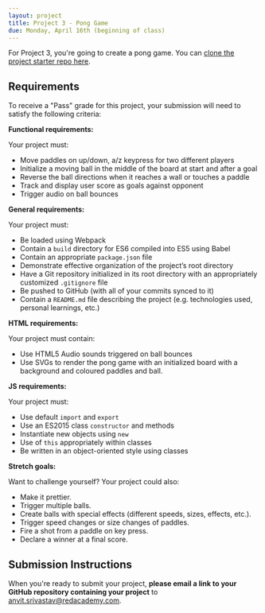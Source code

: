 ```yaml
---
layout: project
title: Project 3 - Pong Game
due: Monday, April 16th (beginning of class)
---
```


For Project 3, you're going to create a pong game. You can [clone the project starter repo here](https://github.com/redacademy/pong-starter).

## Requirements

To receive a "Pass" grade for this project, your submission will need to satisfy the following criteria:

**Functional requirements:**

Your project must:

* Move paddles on up/down, a/z keypress for two different players
* Initialize a moving ball in the middle of the board at start and after a goal
* Reverse the ball directions when it reaches a wall or touches a paddle
* Track and display user score as goals against opponent
* Trigger audio on ball bounces

**General requirements:**

Your project must:

* Be loaded using Webpack
* Contain a `build` directory for ES6 compiled into ES5 using Babel
* Contain an appropriate `package.json` file
* Demonstrate effective organization of the project’s root directory
* Have a Git repository initialized in its root directory with an appropriately customized `.gitignore` file
* Be pushed to GitHub (with all of your commits synced to it)
* Contain a `README.md` file describing the project (e.g. technologies used, personal learnings, etc.)

**HTML requirements:**

Your project must contain:

* Use HTML5 Audio sounds triggered on ball bounces
* Use SVGs to render the pong game with an initialized board with a background and coloured paddles and ball.

**JS requirements:**

Your project must:

* Use default `import` and `export`
* Use an ES2015 class `constructor` and methods
* Instantiate new objects using `new`
* Use of `this` appropriately within classes
* Be written in an object-oriented style using classes

**Stretch goals:**

Want to challenge yourself? Your project could also:

* Make it prettier.
* Trigger multiple balls.
* Create balls with special effects (different speeds, sizes, effects, etc.).
* Trigger speed changes or size changes of paddles.
* Fire a shot from a paddle on key press.
* Declare a winner at a final score.

## Submission Instructions

When you're ready to submit your project, **please email a link to your GitHub repository containing your project** to [anvit.srivastav@redacademy.com](mailto:anvit.srivastav@redacademy.com).
